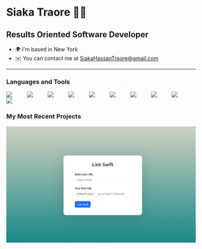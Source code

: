 # Siaka Traore 👋🏿

## Results Oriented Software Developer

* 🌍  I'm based in New York
* ✉️  You can contact me at [SiakaHassanTraore@gmail.com](mailto:SiakaHassanTraore@gmail.com)

---

### Languages and Tools

<img align="left" width="45px" style="padding-right:10px;" src="https://cdn.jsdelivr.net/gh/devicons/devicon/icons/python/python-original-wordmark.svg" />
<img align="left" width="45px" style="padding-right:10px;" src="https://cdn.jsdelivr.net/gh/devicons/devicon/icons/cplusplus/cplusplus-original.svg" />
<img align="left" width="45px" style="padding-right:10px;" src="https://cdn.jsdelivr.net/gh/devicons/devicon/icons/javascript/javascript-original.svg" />
<img align="left" width="45px" style="padding-right:10px;" src="https://cdn.jsdelivr.net/gh/devicons/devicon/icons/react/react-original.svg" />
<img align="left" width="45px" style="padding-right:10px;" src="https://cdn.jsdelivr.net/gh/devicons/devicon/icons/flask/flask-original-wordmark.svg" />
<img align="left" width="45px" style="padding-right:10px;" src="https://cdn.jsdelivr.net/gh/devicons/devicon/icons/html5/html5-original-wordmark.svg" />
<img align="left" width="45px" style="padding-right:10px;" src="https://cdn.jsdelivr.net/gh/devicons/devicon/icons/css3/css3-original-wordmark.svg" />
<img align="left" width="45px" style="padding-right:10px;" src="https://cdn.jsdelivr.net/gh/devicons/devicon/icons/firebase/firebase-plain-wordmark.svg" />
<img align="left" width="45px" style="padding-right:10px;" src="https://cdn.jsdelivr.net/gh/devicons/devicon/icons/git/git-original-wordmark.svg" />
<img align="left" width="45px" style="padding-right:10px;" src="https://cdn.jsdelivr.net/gh/devicons/devicon/icons/github/github-original.svg" />
<br />

#

### My Most Recent Projects 
[![LinkSwift (Single Page URL Shortener](https://github.com/STHassanDev/STHassanDev/blob/main/Screenshot%202023-12-26%20215719.png)](https://www.youtube.com/watch?v=S1nJPemTgzk)
<!-- END YOUTUBE-CARDS -->

